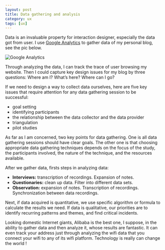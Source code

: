 ```yaml
---
layout: post
title: Data gathering and analysis
category: ux
tags: [ux]
---
```


Data is an invaluable property for interaction designer, especially the data got from user. I use [Google Analytics](http://www.google.com/analytics/?gclid=Cj0KEQiA_MK0BRDQsf_bsZS-_OIBEiQADPf--mpQ4JZn6PfejkC3Ug93BgHQvnyM0FrhpZaXIT14mEsaAt7A8P8HAQ) to gather data of my personal blog, see the pic below.

![Google Analytics](http://7xoj81.com1.z0.glb.clouddn.com/2016-01-04-01.png)

Through analyzing the data, I can track the trace of user browsing my website. Then I could capture key design issues for my blog by three questions: Where am I? What’s here? Where can I go?

If we need to design a way to collect data ourselves, here are five key issues that require attention for any data gathering session to be successful:

- goal setting
- identifying participants
- the relationship between the data collector and the data provider
- triangulation
- pilot studies

As far as I am concerned, two key points for data gathering. One is all data gathering sessions should have clear goals. The other one is that choosing appropriate data gathering techniques depends on the focus of the study, the participants involved, the nature of the technique, and the resources available.

After we gather data, firsts steps in analyzing data:

- **Interviews:** transcription of recordings. Expansion of notes.
- **Questionaries:** clean up data. Filter into different data sets.
- **Observation:** expansion of notes. Transcription of recordings. Synchronization between data recordings.

Next, if data acquired is quantitative, we use specific algorithm or formula to calculate the results we need. If data is qualitative, our priorities are to identify recurring patterns and themes, and find critical incidents.

Looking domestic Internet giants, Alibaba is the best one, I suppose, in the ability to gather data and then analyze it, whose results are fantastic. It can even track your address just through analyzing the wifi data that you connect your wifi to any of its wifi platform. Technology is really can change the world !